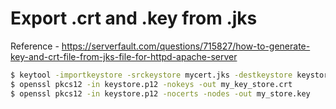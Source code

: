 # Export .crt and .key from .jks

Reference - https://serverfault.com/questions/715827/how-to-generate-key-and-crt-file-from-jks-file-for-httpd-apache-server

```bash
$ keytool -importkeystore -srckeystore mycert.jks -destkeystore keystore.p12 -deststoretype PKCS12
$ openssl pkcs12 -in keystore.p12 -nokeys -out my_key_store.crt
$ openssl pkcs12 -in keystore.p12 -nocerts -nodes -out my_store.key
```

